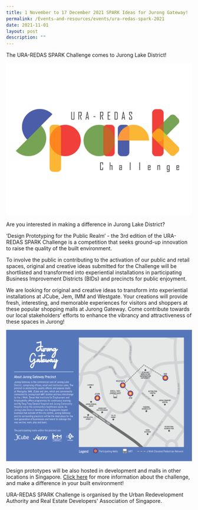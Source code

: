 ```yaml
---
title: 1 November to 17 December 2021 SPARK Ideas for Jurong Gateway!
permalink: /Events-and-resources/events/ura-redas-spark-2021
date: 2021-11-01
layout: post
description: ""
---
```

The URA-REDAS SPARK Challenge comes to Jurong Lake District!

![Alt text for image on Isomer site](/images/SparkChallenge2021.jpg)

Are you interested in making a difference in Jurong Lake District?

‘Design Prototyping for the Public Realm’ - the 3rd edition of the URA-REDAS SPARK Challenge is a competition that seeks ground-up innovation to raise the quality of the built environment. 

To involve the public in contributing to the activation of our public and retail spaces, original and creative ideas submitted for the Challenge will be shortlisted and transformed into experiential installations in participating Business Improvement Districts (BIDs) and precincts for public enjoyment.

We are looking for original and creative ideas to transform into experiential installations at JCube, Jem, IMM and Westgate. Your creations will provide fresh, interesting, and memorable experiences for visitors and shoppers at these popular shopping malls at Jurong Gateway. Come contribute towards our local stakeholders’ efforts to enhance the vibrancy and attractiveness of these spaces in Jurong! 

![Alt text for image on Isomer site](/images/JurongGatewayBrochure.jpg)

Design prototypes will be also hosted in development and malls in other locations in Singapore. [Click here](https://www.ideas.gov.sg/public/sparkchallenge) for more information about the challenge, and make a difference in your built environment!

URA-REDAS SPARK Challenge is organised by the Urban Redevelopment Authority and Real Estate Developers' Association of Singapore.